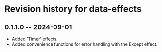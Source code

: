 # Revision history for data-effects

## 0.1.1.0 -- 2024-09-01
* Added 'Timer' effects.
* Added convenience functions for error handling with the Except effect.
